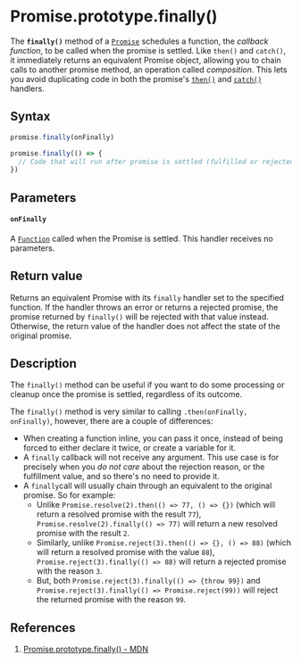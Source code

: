 # Promise.prototype.finally()

The **`finally()`** method of a [`Promise`](https://developer.mozilla.org/en-US/docs/Web/JavaScript/Reference/Global_Objects/Promise) schedules a function, the *callback function*, to be called when the promise is settled. Like `then()` and `catch()`, it immediately returns an equivalent Promise object, allowing you to chain calls to another promise method, an operation called *composition*. This lets you avoid duplicating code in both the promise's [`then()`](https://developer.mozilla.org/en-US/docs/Web/JavaScript/Reference/Global_Objects/Promise/then) and [`catch()`](https://developer.mozilla.org/en-US/docs/Web/JavaScript/Reference/Global_Objects/Promise/catch) handlers.

## Syntax

```js
promise.finally(onFinally)

promise.finally(() => {
  // Code that will run after promise is settled (fulfilled or rejected)
})
```

## Parameters

#### `onFinally`

A [`Function`](https://developer.mozilla.org/en-US/docs/Web/JavaScript/Reference/Global_Objects/Function) called when the Promise is settled. This handler receives no parameters.

## Return value

Returns an equivalent Promise with its `finally` handler set to the specified function. If the handler throws an error or returns a rejected promise, the promise returned by `finally()` will be rejected with that value instead. Otherwise, the return value of the handler does not affect the state of the original promise.

## Description

The `finally()` method can be useful if you want to do some processing or cleanup once the promise is settled, regardless of its outcome.

The `finally()` method is very similar to calling `.then(onFinally, onFinally)`, however, there are a couple of differences:

- When creating a function inline, you can pass it once, instead of being forced to either declare it twice, or create a variable for it.
- A `finally` callback will not receive any argument. This use case is for precisely when you *do not care* about the rejection reason, or the fulfillment value, and so there's no need to provide it.
- A `finally`call will usually chain through an equivalent to the original promise. So for example:
  - Unlike `Promise.resolve(2).then(() => 77, () => {})` (which will return a resolved promise with the result `77`), `Promise.resolve(2).finally(() => 77)` will return a new resolved promise with the result `2`.
  - Similarly, unlike `Promise.reject(3).then(() => {}, () => 88)` (which will return a resolved promise with the value `88`), `Promise.reject(3).finally(() => 88)` will return a rejected promise with the reason `3`.
  - But, both `Promise.reject(3).finally(() => {throw 99})` and `Promise.reject(3).finally(() => Promise.reject(99))` will reject the returned promise with the reason `99`.

## References

1. [Promise.prototype.finally() - MDN](https://developer.mozilla.org/en-US/docs/Web/JavaScript/Reference/Global_Objects/Promise/finally)